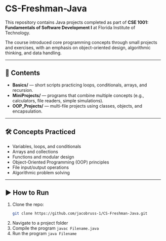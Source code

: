 # CS-Freshman-Java  

This repository contains Java projects completed as part of **CSE 1001: Fundamentals of Software Development I** at Florida Institute of Technology.  

The course introduced core programming concepts through small projects and exercises, with an emphasis on object-oriented design, algorithmic thinking, and data handling.  

---

## 📂 Contents  
- **Basics/** — short scripts practicing loops, conditionals, arrays, and recursion.  
- **MiniProjects/** — programs that combine multiple concepts (e.g., calculators, file readers, simple simulations).  
- **OOP_Projects/** — multi-file projects using classes, objects, and encapsulation.  

---

## 🛠 Concepts Practiced  
- Variables, loops, and conditionals  
- Arrays and collections  
- Functions and modular design  
- Object-Oriented Programming (OOP) principles  
- File input/output operations  
- Algorithmic problem solving  

---

## ▶️ How to Run  
1. Clone the repo:  
   ```bash
   git clone https://github.com/jacobruss-1/CS-Freshman-Java.git
2. Navigate to a project folder
3. Compile the program
   ```javac Filename.java```
4. Run the program
   ```java Filename```
